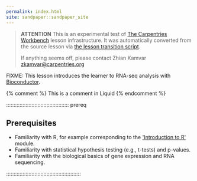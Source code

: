 ```yaml
---
permalink: index.html
site: sandpaper::sandpaper_site
---
```


> **ATTENTION** This is an experimental test of [The Carpentries Workbench](https://carpentries.github.io/workbench) lesson infrastructure.
> It was automatically converted from the source lesson via [the lesson transition script](https://github.com/carpentries/lesson-transition/).
> 
> If anything seems off, please contact Zhian Kamvar [zkamvar@carpentries.org](mailto:zkamvar@carpentries.org)

FIXME: This lesson introduces the learner to RNA-seq analysis with [Bioconductor](https://bioconductor.org/).

<!-- this is an html comment -->

{% comment %} This is a comment in Liquid {% endcomment %}

::::::::::::::::::::::::::::::::::::::::::  prereq

## Prerequisites

- Familiarity with R, for example corresponding to the ['Introduction to R'](https://carpentries-incubator.github.io/bioc-intro/) module.
- Familiarity with statistical hypothesis testing (e.g., t-tests) and p-values.
- Familiarity with the biological basics of gene expression and RNA sequencing.
  

::::::::::::::::::::::::::::::::::::::::::::::::::




